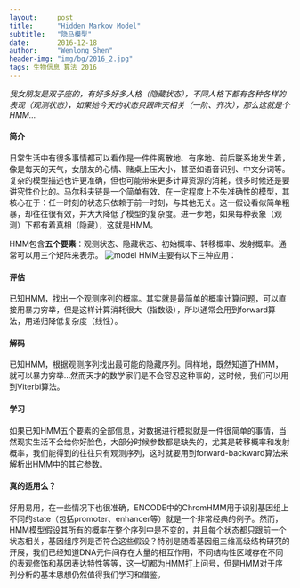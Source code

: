 ```yaml
---
layout:     post
title:      "Hidden Markov Model"
subtitle:   "隐马模型"
date:       2016-12-18
author:     "Wenlong Shen"
header-img: "img/bg/2016_2.jpg"
tags: 生物信息 算法 2016
---
```


<script type="text/javascript" src="https://cdnjs.cloudflare.com/ajax/libs/mathjax/2.7.1/MathJax.js?config=default"></script>

*我女朋友是双子座的，有好多好多人格（隐藏状态），不同人格下都有各种各样的表现（观测状态），如果她今天的状态只跟昨天相关（一阶、齐次），那么这就是个HMM...*

#### 简介

日常生活中有很多事情都可以看作是一件件离散地、有序地、前后联系地发生着，像是每天的天气，女朋友的心情、赌桌上压大小，甚至如语音识别、中文分词等。复杂的模型描述也许更准确，但也可能带来更多计算资源的消耗，很多时候还是要讲究性价比的。马尔科夫链是一个简单有效、在一定程度上不失准确性的模型，其核心在于：任一时刻的状态只依赖于前一时刻，与其他无关。这一假设看似简单粗暴，却往往很有效，并大大降低了模型的复杂度。进一步地，如果每种表象（观测）下都有着真相（隐藏），这就是HMM。

HMM包含**五个要素**：观测状态、隐藏状态、初始概率、转移概率、发射概率。通常可以用三个矩阵来表示。
![model](/img/post/2016_12_18_hmm_1.jpg)
HMM主要有以下三种应用：

#### 评估

已知HMM，找出一个观测序列的概率。其实就是最简单的概率计算问题，可以直接用暴力穷举，但是这样计算消耗很大（指数级），所以通常会用到forward算法，用递归降低复杂度（线性）。

#### 解码

已知HMM，根据观测序列找出最可能的隐藏序列。同样地，既然知道了HMM，就可以暴力穷举...然而天才的数学家们是不会容忍这种事的，这时候，我们可以用到Viterbi算法。

#### 学习

如果已知HMM五个要素的全部信息，对数据进行模拟就是一件很简单的事情，当然现实生活不会给你好脸色，大部分时候参数都是缺失的，尤其是转移概率和发射概率，我们能得到的往往只有观测序列，这时就要用到forward-backward算法来解析出HMM中的其它参数。

#### 真的适用么？

好用易用，在一些情况下也很准确，ENCODE中的ChromHMM用于识别基因组上不同的state（包括promoter、enhancer等）就是一个非常经典的例子。然而，HMM模型假设其所有的概率在整个序列中是不变的，并且每个状态都只跟前一个状态相关，基因组序列是否符合这些假设？特别是随着基因组三维高级结构研究的开展，我们已经知道DNA元件间存在大量的相互作用，不同结构性区域存在不同的表观修饰和基因表达特性等等，这一切都为HMM打上问号，但是HMM对于序列分析的基本思想仍然值得我们学习和借鉴。
